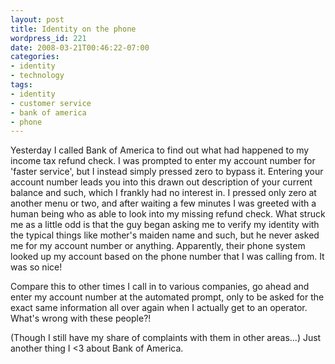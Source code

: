 ```yaml
---
layout: post
title: Identity on the phone
wordpress_id: 221
date: 2008-03-21T00:46:22-07:00
categories:
- identity
- technology
tags:
- identity
- customer service
- bank of america
- phone
---
```

Yesterday I called Bank of America to find out what had happened to my income tax refund check.  I was prompted to enter
my account number for 'faster service', but I instead simply pressed zero to bypass it.  Entering your account number
leads you into this drawn out description of your current balance and such, which I frankly had no interest in.  I
pressed only zero at another menu or two, and after waiting a few minutes I was greeted with a human being who as able
to look into my missing refund check.  What struck me as a little odd is that the guy began asking me to verify my
identity with the typical things like mother's maiden name and such, but he never asked me for my account number or
anything.  Apparently, their phone system looked up my account based on the phone number that I was calling from.  It
was so nice!

Compare this to other times I call in to various companies, go ahead and enter my account number at the automated
prompt, only to be asked for the exact same information all over again when I actually get to an operator.  What's wrong
with these people?!

(Though I still have my share of complaints with them in other areas...) Just another thing I <3 about Bank of America.
